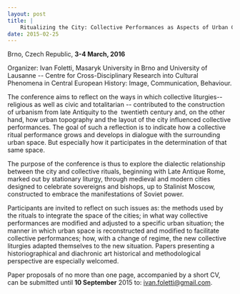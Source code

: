```yaml
---
layout: post
title: |
    Ritualizing the City: Collective Performances as Aspects of Urban Construction
date: 2015-02-25
---
```


Brno, Czech Republic, **3-4 March, 2016**

Organizer: Ivan
Foletti, Masaryk University in Brno and University of Lausanne -- Centre
for Cross-Disciplinary Research into Cultural Phenomena in Central
European History: Image, Communication, Behaviour.

The
conference aims to reflect on the ways in which collective liturgies--
religious as well as civic and totalitarian -- contributed to the
construction of urbanism from late Antiquity to the  twentieth century
and, on the other hand, how urban topography and the layout of the city
influenced collective performances. The goal of such a reflection is to
indicate how a collective ritual performance grows and develops in
dialogue with the surrounding urban space. But especially how it
participates in the determination of that same space.

The
purpose of the conference is thus to explore the dialectic relationship
between the city and collective rituals, beginning with Late Antique
Rome, marked out by stationary liturgy, through medieval and modern
cities designed to celebrate sovereigns and bishops, up to Stalinist
Moscow, constructed to embrace the manifestations of Soviet
power.

Participants are invited to reflect on such issues as:
the methods used by the rituals to integrate the space of the cities; in
what way collective performances are modified and adjusted to a specific
urban situation; the manner in which urban space is reconstructed and
modified to facilitate collective performances; how, with a change of
regime, the new collective liturgies adapted themselves to the new
situation. Papers presenting a historiographical and diachronic art
historical and methodological perspective are especially
welcomed.

Paper proposals of no more than one page,
accompanied by a short CV, can be submitted until **10 September** 2015
to:
[ivan.foletti@gmail.com](mailto:ivan.foletti@gmail.com).
